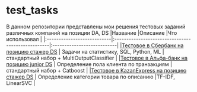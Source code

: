 # test_tasks
В данном репозитории представлены мои решения тестовых заданий различных компаний на позиции DA, DS
|Название                    |Описание                                           |Что использовал     |
|:---------------------------|:--------------------------------------------------|:---------------------------|
|[Тестовое в Сбербанк на позицию стажер DS](https://github.com/K-Roman/test_tasks/tree/main/sber)                  | Задачи на статистику, SQL, Python, ML                    |стандартный набор + MultiOutputClassifier    |
|[Тестовое в Альфа-банк на позицию junior DS](https://github.com/K-Roman/test_tasks/tree/main/alfa)                  | Определение пола клиента по транзакциям                    |стандартный набор + Catboost    |
|[Тестовое в KazanExpress на позицию стажер DS](https://github.com/K-Roman/test_tasks/tree/main/kazanexpress)                  | Определение категории товара по описанию                    |TF-IDF, LinearSVC    |






